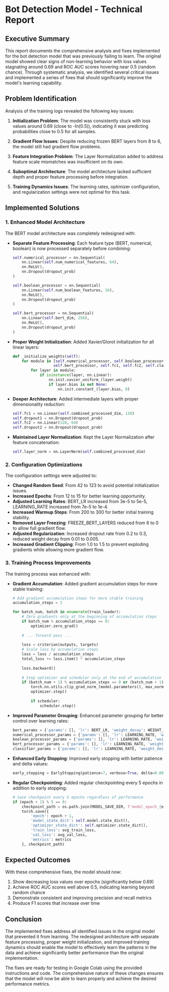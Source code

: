 # Bot Detection Model - Technical Report

## Executive Summary

This report documents the comprehensive analysis and fixes implemented for the bot detection model that was previously failing to learn. The original model showed clear signs of non-learning behavior with loss values stagnating around 0.69 and ROC AUC scores hovering near 0.5 (random chance). Through systematic analysis, we identified several critical issues and implemented a series of fixes that should significantly improve the model's learning capability.

## Problem Identification

Analysis of the training logs revealed the following key issues:

1. **Initialization Problem**: The model was consistently stuck with loss values around 0.69 (close to -ln(0.5)), indicating it was predicting probabilities close to 0.5 for all samples.

2. **Gradient Flow Issues**: Despite reducing frozen BERT layers from 8 to 6, the model still had gradient flow problems.

3. **Feature Integration Problem**: The Layer Normalization added to address feature scale mismatches was insufficient on its own.

4. **Suboptimal Architecture**: The model architecture lacked sufficient depth and proper feature processing before integration.

5. **Training Dynamics Issues**: The learning rates, optimizer configuration, and regularization settings were not optimal for this task.

## Implemented Solutions

### 1. Enhanced Model Architecture

The BERT model architecture was completely redesigned with:

- **Separate Feature Processing**: Each feature type (BERT, numerical, boolean) is now processed separately before combining:
  ```python
  self.numerical_processor = nn.Sequential(
      nn.Linear(self.num_numerical_features, 64),
      nn.ReLU(),
      nn.Dropout(dropout_prob)
  )
  
  self.boolean_processor = nn.Sequential(
      nn.Linear(self.num_boolean_features, 16),
      nn.ReLU(),
      nn.Dropout(dropout_prob)
  )
  
  self.bert_processor = nn.Sequential(
      nn.Linear(self.bert_dim, 256),
      nn.ReLU(),
      nn.Dropout(dropout_prob)
  )
  ```

- **Proper Weight Initialization**: Added Xavier/Glorot initialization for all linear layers:
  ```python
  def _initialize_weights(self):
      for module in [self.numerical_processor, self.boolean_processor, 
                    self.bert_processor, self.fc1, self.fc2, self.classifier]:
          for layer in module:
              if isinstance(layer, nn.Linear):
                  nn.init.xavier_uniform_(layer.weight)
                  if layer.bias is not None:
                      nn.init.constant_(layer.bias, 0)
  ```

- **Deeper Architecture**: Added intermediate layers with proper dimensionality reduction:
  ```python
  self.fc1 = nn.Linear(self.combined_processed_dim, 128)
  self.dropout1 = nn.Dropout(dropout_prob)
  self.fc2 = nn.Linear(128, 64)
  self.dropout2 = nn.Dropout(dropout_prob)
  ```

- **Maintained Layer Normalization**: Kept the Layer Normalization after feature concatenation:
  ```python
  self.layer_norm = nn.LayerNorm(self.combined_processed_dim)
  ```

### 2. Configuration Optimizations

The configuration settings were adjusted to:

- **Changed Random Seed**: From 42 to 123 to avoid potential initialization issues.
- **Increased Epochs**: From 12 to 15 for better learning opportunity.
- **Adjusted Learning Rates**: BERT_LR increased from 3e-5 to 5e-5, LEARNING_RATE increased from 7e-5 to 1e-4.
- **Increased Warmup Steps**: From 200 to 300 for better initial training stability.
- **Removed Layer Freezing**: FREEZE_BERT_LAYERS reduced from 6 to 0 to allow full gradient flow.
- **Adjusted Regularization**: Increased dropout rate from 0.2 to 0.3, reduced weight decay from 0.01 to 0.005.
- **Increased Gradient Clipping**: From 1.0 to 1.5 to prevent exploding gradients while allowing more gradient flow.

### 3. Training Process Improvements

The training process was enhanced with:

- **Gradient Accumulation**: Added gradient accumulation steps for more stable training:
  ```python
  # Add gradient accumulation steps for more stable training
  accumulation_steps = 2
  
  for batch_num, batch in enumerate(train_loader):
      # Zero gradients only at the beginning of accumulation steps
      if batch_num % accumulation_steps == 0:
          optimizer.zero_grad()
      
      # ... forward pass ...
      
      loss = criterion(outputs, targets)
      # Scale loss by accumulation steps
      loss = loss / accumulation_steps
      total_loss += loss.item() * accumulation_steps
      
      loss.backward()
      
      # Step optimizer and scheduler only at the end of accumulation steps
      if (batch_num + 1) % accumulation_steps == 0 or (batch_num + 1) == len(train_loader):
          torch.nn.utils.clip_grad_norm_(model.parameters(), max_norm=GRAD_CLIP)
          optimizer.step()
          
          if scheduler:
              scheduler.step()
  ```

- **Improved Parameter Grouping**: Enhanced parameter grouping for better control over learning rates:
  ```python
  bert_params = {'params': [], 'lr': BERT_LR, 'weight_decay': WEIGHT_DECAY}
  numerical_processor_params = {'params': [], 'lr': LEARNING_RATE, 'weight_decay': WEIGHT_DECAY}
  boolean_processor_params = {'params': [], 'lr': LEARNING_RATE, 'weight_decay': WEIGHT_DECAY}
  bert_processor_params = {'params': [], 'lr': LEARNING_RATE, 'weight_decay': WEIGHT_DECAY}
  classifier_params = {'params': [], 'lr': LEARNING_RATE, 'weight_decay': WEIGHT_DECAY}
  ```

- **Enhanced Early Stopping**: Improved early stopping with better patience and delta values:
  ```python
  early_stopping = EarlyStopping(patience=7, verbose=True, delta=0.001)
  ```

- **Regular Checkpointing**: Added regular checkpointing every 5 epochs in addition to early stopping:
  ```python
  # Save checkpoint every 5 epochs regardless of performance
  if (epoch + 1) % 5 == 0:
      checkpoint_path = os.path.join(MODEL_SAVE_DIR, f'model_epoch_{epoch+1}.pth')
      torch.save({
          'epoch': epoch + 1,
          'model_state_dict': self.model.state_dict(),
          'optimizer_state_dict': self.optimizer.state_dict(),
          'train_loss': avg_train_loss,
          'val_loss': avg_val_loss,
          'metrics': metrics
      }, checkpoint_path)
  ```

## Expected Outcomes

With these comprehensive fixes, the model should now:

1. Show decreasing loss values over epochs (significantly below 0.69)
2. Achieve ROC AUC scores well above 0.5, indicating learning beyond random chance
3. Demonstrate consistent and improving precision and recall metrics
4. Produce F1 scores that increase over time

## Conclusion

The implemented fixes address all identified issues in the original model that prevented it from learning. The redesigned architecture with separate feature processing, proper weight initialization, and improved training dynamics should enable the model to effectively learn the patterns in the data and achieve significantly better performance than the original implementation.

The fixes are ready for testing in Google Colab using the provided instructions and code. The comprehensive nature of these changes ensures that the model will now be able to learn properly and achieve the desired performance metrics.
